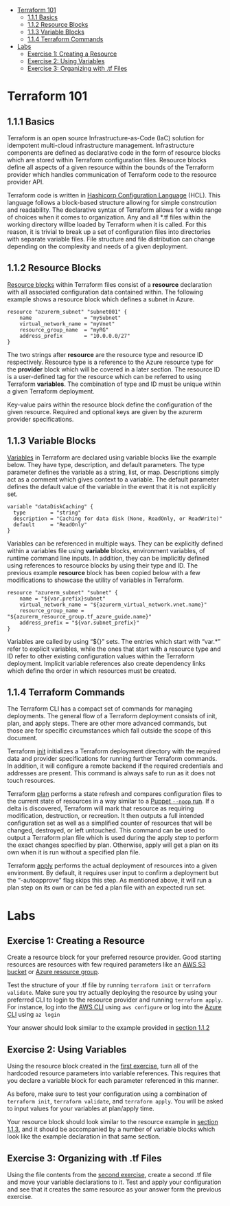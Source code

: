 - [Terraform 101](#terraform-101)
  - [1.1.1 Basics](#111-basics)
  - [1.1.2 Resource Blocks](#112-resource-blocks)
  - [1.1.3 Variable Blocks](#113-variable-blocks)
  - [1.1.4 Terraform Commands](#114-terraform-commands)
- [Labs](#labs)
  - [Exercise 1: Creating a Resource](#exercise-1-creating-a-resource)
  - [Exercise 2: Using Variables](#exercise-2-using-variables)
  - [Exercise 3: Organizing with .tf Files](#exercise-3-organizing-with-tf-files)

# Terraform 101

## 1.1.1 Basics

Terraform is an open source Infrastructure-as-Code (IaC) solution for
idempotent multi-cloud infrastructure management. Infrastructure components are
defined as declarative code in the form of resource blocks which are stored
within Terraform configuration files. Resource blocks define all aspects of a
given resource within the bounds of the Terraform provider which
handles communication of Terraform code to the resource provider API.

Terraform code is written in [Hashicorp Configuration Language](https://github.com/hashicorp/hcl) (HCL). 
This language follows a block-based structure allowing for simple constrcution and readability. 
The declarative syntax of Terraform allows for a wide range of choices when it comes to organization. 
Any and all \*.tf files within the working directory willbe loaded by Terraform when it is called. 
For this reason, it is trivial to break up a set of configuration files into directories with separate variable
files. File structure and file distribution can change depending on the
complexity and needs of a given deployment.

## 1.1.2 Resource Blocks

[Resource blocks](https://www.terraform.io/docs/configuration/resources.html)
within Terraform files consist of a **resource** declaration with all associated
configuration data contained within. The following example shows a resource
block which defines a subnet in Azure.

```
resource "azurerm_subnet" "subnet001" {
    name                 = "mySubnet"
    virtual_network_name = "myVnet"
    resource_group_name  = "myRG"
    address_prefix       = "10.0.0.0/27"
}
```
The two strings after **resource** are the resource type and resource ID
respectively. Resource type is a reference to the Azure resource type for the
**provider** block which will be covered in a later section. The resource ID is
a user-defined tag for the resource which can be referred to using Terraform
**variables**. The combination of type and ID must be unique within a given
Terraform deployment.

Key-value pairs within the resource block define the configuration of the given
resource. Required and optional keys are given by the azurerm provider
specifications.

## 1.1.3 Variable Blocks

[Variables](https://www.terraform.io/docs/configuration/variables.html) in Terraform 
are declared using variable blocks like the example below. They have type, description, 
and default parameters. The type parameter defines the variable as a string, list, or map. 
Descriptions simply act as a comment which gives context to a variable.  The default 
parameter defines the default value of the variable in the event that it is not 
explicitly set.

```
variable "dataDiskCaching" {
  type        = "string"
  description = "Caching for data disk (None, ReadOnly, or ReadWrite)"
  default     = "ReadOnly"
}
```

Variables can be referenced in multiple ways. They can be explicitly defined
within a variables file using **variable** blocks, environment variables, of
runtime command line inputs. In addition, they can be implicitly defined using
references to resource blocks by using their type and ID. The previous example
**resource** block has been copied below with a few modifications to showcase
the utility of variables in Terraform.

```
resource "azurerm_subnet" "subnet" {
    name = "${var.prefix}subnet"
    virtual_network_name = "${azurerm_virtual_network.vnet.name}"
    resource_group_name = "${azurerm_resource_group.tf_azure_guide.name}"
    address_prefix = "${var.subnet_prefix}"
}
```

Variables are called by using “${}” sets. The entries which start with “var.\*”
refer to explicit variables, while the ones that start with a resource type and
ID refer to other existing configuration values within the Terraform deployment.
Implicit variable references also create dependency links which define the order
in which resources must be created.

## 1.1.4 Terraform Commands

The Terraform CLI has a compact set of commands for managing deployments. The
general flow of a Terraform deployment consists of init, plan, and apply steps.
There are other more advanced commands, but those are for specific circumstances
which fall outside the scope of this document.

Terraform [init](https://www.terraform.io/docs/commands/init.html) initializes a
Terraform deployment directory with the required data and provider
specifications for running further Terraform commands. In addition, it will
configure a remote backend if the required credentials and addresses are
present. This command is always safe to run as it does not touch resources.

Terraform [plan](https://www.terraform.io/docs/commands/plan.html) performs a state refresh and compares configuration files to the
current state of resources in a way similar to a [Puppet ```--noop``` run](https://docs.puppet.com/puppet/3.6/man/agent.html#OPTIONS). If a delta is discovered, Terraform will mark that
resource as requiring modification, destruction, or recreation. It then outputs
a full intended configuration set as well as a simplified counter of resources
that will be changed, destroyed, or left untouched. This command can be used to
output a Terraform plan file which is used during the apply step to perform the
exact changes specified by plan. Otherwise, apply will get a plan on its own
when it is run without a specified plan file.

Terraform [apply](https://www.terraform.io/docs/commands/apply.html) performs the actual deployment of resources into a given
environment. By default, it requires user input to confirm a deployment but the
“-autoapprove” flag skips this step. As mentioned above, it will run a plan step
on its own or can be fed a plan file with an expected run set.

# Labs

## Exercise 1: Creating a Resource

Create a resource block for your preferred resource provider. Good starting resources are resources with few required parameters like an [AWS S3 bucket](https://www.terraform.io/docs/providers/aws/r/s3_bucket.html) or [Azure resource group](https://www.terraform.io/docs/providers/azurerm/r/resource_group.html).

Test the structure of your .tf file by running ```terraform init``` or ```terraform validate```. Make sure you try actually deploying the resource by using your preferred CLI to login to the resource provider and running ```terraform apply```. For instance, log into the [AWS CLI](https://docs.aws.amazon.com/cli/latest/userguide/cli-chap-configure.html) using ```aws configure``` or log into the [Azure CLI](https://docs.microsoft.com/en-us/cli/azure/reference-index?view=azure-cli-latest#az-login) using ```az login```

Your answer should look similar to the example provided in [section 1.1.2](#12-resource-blocks)

## Exercise 2: Using Variables

Using the resource block created in the [first exercise](#exercise-1-creating-a-resource), turn all of the hardcoded resource parameters
into variable references. This requires that you declare a variable block for each parameter referenced in this manner.

As before, make sure to test your configuration using a combination of ```terraform init```, ```terraform validate```, and ```terraform apply```. You will be asked to input values for your variables at plan/apply time.

Your resource block should look similar to the resource example in [section 1.1.3](#13-variable-blocks), and it should be accompanied by a number of variable blocks which look like the example declaration in that same section.

## Exercise 3: Organizing with .tf Files

Using the file contents from the [second exercise]((#exercise-2-using-variables)), create a second .tf file and move your variable declarations to it. Test and apply your configuration and see that it creates the same resource as your answer form the previous exercise.